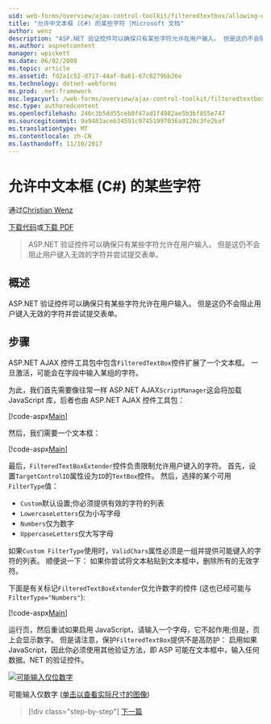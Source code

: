 ```yaml
---
uid: web-forms/overview/ajax-control-toolkit/filteredtextbox/allowing-only-certain-characters-in-a-text-box-cs
title: "允许中文本框 (C#) 的某些字符 |Microsoft 文档"
author: wenz
description: "ASP.NET 验证控件可以确保只有某些字符允许在用户输入。 但是这仍不会阻止用户键入无效..."
ms.author: aspnetcontent
manager: wpickett
ms.date: 06/02/2008
ms.topic: article
ms.assetid: fd2a1c52-d717-44af-8a61-67c8279bb26e
ms.technology: dotnet-webforms
ms.prod: .net-framework
msc.legacyurl: /web-forms/overview/ajax-control-toolkit/filteredtextbox/allowing-only-certain-characters-in-a-text-box-cs
msc.type: authoredcontent
ms.openlocfilehash: 246c3b5dd55ceb0f47ad1f4982ae5b3bf855e747
ms.sourcegitcommit: 9a9483aceb34591c97451997036a9120c3fe2baf
ms.translationtype: MT
ms.contentlocale: zh-CN
ms.lasthandoff: 11/10/2017
---
```

<a name="allowing-only-certain-characters-in-a-text-box-c"></a>允许中文本框 (C#) 的某些字符
====================
通过[Christian Wenz](https://github.com/wenz)

[下载代码](http://download.microsoft.com/download/4/c/2/4c2def7a-0d23-4055-91f9-1f18504167d7/FilteredTextBox0.cs.zip)或[下载 PDF](http://download.microsoft.com/download/b/6/a/b6ae89ee-df69-4c87-9bfb-ad1eb2b23373/filteredtextbox0CS.pdf)

> ASP.NET 验证控件可以确保只有某些字符允许在用户输入。 但是这仍不会阻止用户键入无效的字符并尝试提交表单。


## <a name="overview"></a>概述

ASP.NET 验证控件可以确保只有某些字符允许在用户输入。 但是这仍不会阻止用户键入无效的字符并尝试提交表单。

## <a name="steps"></a>步骤

ASP.NET AJAX 控件工具包中包含`FilteredTextBox`控件扩展了一个文本框。 一旦激活，可能会在字段中输入某组的字符。

为此，我们首先需要像往常一样 ASP.NET AJAX`ScriptManager`这会将加载 JavaScript 库，后者也由 ASP.NET AJAX 控件工具包：

[!code-aspx[Main](allowing-only-certain-characters-in-a-text-box-cs/samples/sample1.aspx)]

然后，我们需要一个文本框：

[!code-aspx[Main](allowing-only-certain-characters-in-a-text-box-cs/samples/sample2.aspx)]

最后，`FilteredTextBoxExtender`控件负责限制允许用户键入的字符。 首先，设置`TargetControlID`属性设为`ID`的`TextBox`控件。 然后，选择的某个可用`FilterType`值：

- `Custom`默认设置;你必须提供有效的字符的列表
- `LowercaseLetters`仅为小写字母
- `Numbers`仅为数字
- `UppercaseLetters`仅大写字母

如果`Custom FilterType`使用时，`ValidChars`属性必须是一组并提供可能键入的字符的列表。 顺便说一下： 如果你尝试将文本粘贴到文本框中，删除所有的无效字符。

下面是有关标记`FilteredTextBoxExtender`仅允许数字的控件 (这也已经可能与`FilterType="Numbers"`):

[!code-aspx[Main](allowing-only-certain-characters-in-a-text-box-cs/samples/sample3.aspx)]

运行页，然后重试如果启用 JavaScript，请输入一个字母，它不起作用;但是，页上会显示数字。 但是请注意，保护`FilteredTextBox`提供不是高防护： 启用如果 JavaScript，因此你必须使用其他验证方法，即 ASP 可能在文本框中，输入任何数据。NET 的验证控件。


[![可能输入仅位数字](allowing-only-certain-characters-in-a-text-box-cs/_static/image2.png)](allowing-only-certain-characters-in-a-text-box-cs/_static/image1.png)

可能输入仅数字 ([单击以查看实际尺寸的图像](allowing-only-certain-characters-in-a-text-box-cs/_static/image3.png))

>[!div class="step-by-step"]
[下一篇](allowing-only-certain-characters-in-a-text-box-vb.md)
